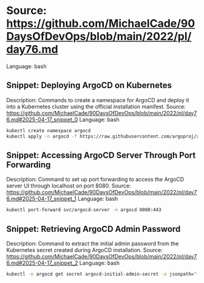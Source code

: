 # Source: https://github.com/MichaelCade/90DaysOfDevOps/blob/main/2022/pl/day76.md
Language: bash

## Snippet: Deploying ArgoCD on Kubernetes
Description: Commands to create a namespace for ArgoCD and deploy it into a Kubernetes cluster using the official installation manifest.
Source: https://github.com/MichaelCade/90DaysOfDevOps/blob/main/2022/pl/day76.md#2025-04-17_snippet_0
Language: bash

```bash
kubectl create namespace argocd
kubectl apply -n argocd -f https://raw.githubusercontent.com/argoproj/argo-cd/stable/manifests/install.yaml
```

## Snippet: Accessing ArgoCD Server Through Port Forwarding
Description: Command to set up port forwarding to access the ArgoCD server UI through localhost on port 8080.
Source: https://github.com/MichaelCade/90DaysOfDevOps/blob/main/2022/pl/day76.md#2025-04-17_snippet_1
Language: bash

```bash
kubectl port-forward svc/argocd-server -n argocd 8080:443
```

## Snippet: Retrieving ArgoCD Admin Password
Description: Command to extract the initial admin password from the Kubernetes secret created during ArgoCD installation.
Source: https://github.com/MichaelCade/90DaysOfDevOps/blob/main/2022/pl/day76.md#2025-04-17_snippet_2
Language: bash

```bash
kubectl -n argocd get secret argocd-initial-admin-secret -o jsonpath="{.data.password}" | base64 -d && echo
```